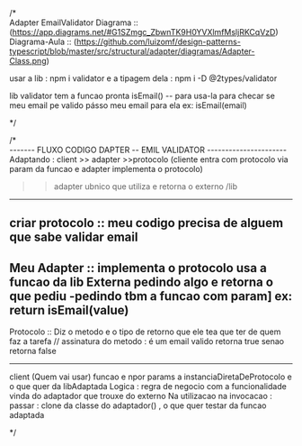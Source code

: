 /*  
Adapter EmailValidator
Diagrama :: (https://app.diagrams.net/#G1SZmgc_ZbwnTK9H0YVXlmfMsljRKCqVzD)
Diagrama-Aula :: (https://github.com/luizomf/design-patterns-typescript/blob/master/src/structural/adapter/diagramas/Adapter-Class.png)

usar a lib : npm i validator
e a tipagem dela : npm i -D @2types/validator

lib validator
tem a funcao pronta isEmail() -- para usa-la para checar se meu email pe valido pásso meu email para ela ex: isEmail(email)

*/

/*  
------- FLUXO CODIGO DAPTER -- EMIL VALIDATOR ----------------------
Adaptando : client >> adapter >>protocolo 
(cliente entra com protocolo via param da funcao e adapter implementa o  protocolo)
>> adapter ubnico que utiliza e retorna o externo /lib

-----------------------------

criar protocolo :: meu codigo precisa de alguem que sabe validar email
-----------------------------
Meu Adapter :: 
implementa o protocolo 
usa a funcao da lib Externa pedindo algo e retorna o que pediu -pedindo tbm  a funcao com param]
ex: return isEmail(value)
-----------------------------

Protocolo ::
Diz o metodo e o tipo de retorno que ele tea que ter de quem faz a tarefa
// assinatura do metodo  : é um email valido retorna true senao retorna false

-----------------------------
client (Quem vai usar)
funcao e npor params a instanciaDiretaDeProtocolo e o que quer da libAdaptada
Logica : regra de negocio com a funcionalidade vinda do adaptador que trouxe do externo
Na utilizacao na invocacao : passar : clone da classe do adaptador() , o que quer testar da funcao adaptada

*/